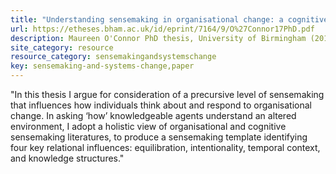 ```yaml
---
title: "Understanding sensemaking in organisational change: a cognitive mapping approach"
url: https://etheses.bham.ac.uk/id/eprint/7164/9/O%27Connor17PhD.pdf
description: Maureen O'Connor PhD thesis, University of Birmingham (2015)
site_category: resource
resource_category: sensemakingandsystemschange
key: sensemaking-and-systems-change,paper
---
```


"In this thesis I argue for consideration of a precursive level of sensemaking that influences how individuals think about and respond to organisational change. In asking ‘how’ knowledgeable agents understand an altered environment, I adopt a holistic view of organisational and cognitive sensemaking literatures, to produce a sensemaking template identifying four key relational influences: equilibration, intentionality, temporal context, and knowledge structures."